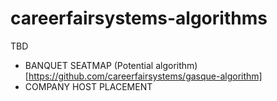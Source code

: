 # careerfairsystems-algorithms
TBD

- BANQUET SEATMAP (Potential algorithm)[https://github.com/careerfairsystems/gasque-algorithm]
- COMPANY HOST PLACEMENT
